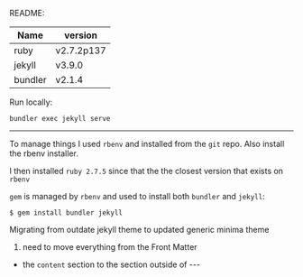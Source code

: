 README:

|Name   | version|
|-------|--------|
|ruby	| v2.7.2p137|
|jekyll | v3.9.0|
|bundler| v2.1.4|

Run locally:

```
bundler exec jekyll serve
```

---

To manage things I used `rbenv` and installed from the `git` repo. Also install the rbenv installer.

I then installed `ruby 2.7.5` since that the the closest version that exists on `rbenv`

`gem` is managed by `rbenv` and used to install both `bundler` and `jekyll`:

```
$ gem install bundler jekyll
```





Migrating from outdate jekyll theme to updated generic minima theme

1. need to move everything from the Front Matter 
  - the `content` section to the section outside of ---

